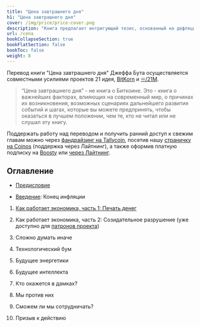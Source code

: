 ```yaml
---
title: "Цена завтрашнего дня"
h1: "Цена завтрашнего дня"
cover: /img/price/price-cover.png
description: "Книга предлагает интригующий тезис, основанный на дефляционном воздействии технологического прогресса в сочетании с все более доступным кредитом."
url: /сena
bookCollapseSection: true
bookFlatSection: false
bookToc: false
weight: 8
---
```


Перевод книги "Цена завтрашнего дня" Джеффа Бута осуществляется совместными усилиями проектов 21 идея,  [BitKorn](https://www.youtube.com/@BitKorn) и [♾️/21M](https://t.me/gametheoryhub). 

> “Цена завтрашнего дня” - не книга о Биткоине. Это - книга о важнейших факторах, влияющих на современный мир, о причинах их возникновения, возможных сценариях дальнейшего развития событий и шагах, которые вы можете предпринять, чтобы оказаться в лучшем положении, чем те, кто не читал или не слушал эту книгу.

Поддержать работу над переводом и получить ранний доступ к свежим главам можно через [фандрайзинг на Tallycoin](https://tallycoin.app/@21ideas/--V7MP64vf/), посетив нашу [страничку на Coinos](https://coinos.io/21books) (поддержка через Лайтнинг), а также оформив платную подписку на [Boosty](https://boosty.to/21ideas) или [через Лайтнинг](https://21ideas.org/zapplanner/).

## Оглавление

- [Предисловие](/cena/predislovie) 

- [Введение](/cena/vvedenie): Конец инфляции 

1. [Как работает экономика, часть 1: Печать денег](/cena/1) 

2. Как работает экономика, часть 2: Cозидательное разрушение (уже доступно для [патронов проекта](/patrons))

3. Сложно думать иначе

4. Технологический бум

5. Будущее энергетики

6. Будущее интеллекта

7. Кто окажется в дамках?

8. Мы против них

9. Сможем ли мы сотрудничать?

10. Призыв к действию